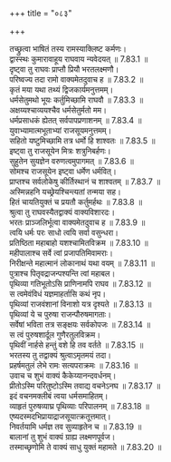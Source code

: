 +++
title = "०८३"

+++


  
तच्छ्रुत्वा भाषितं तस्य रामस्याक्लिष्ट कर्मणः।  
द्वास्स्थः कुमारावाहूय राघवाय न्यवेदयत् ॥ 7.83.1 ॥   
दृष्ट्वा तु राघवः प्राप्तौ प्रियौ भरतलक्ष्मणौ।  
परिष्वज्य तदा रामो वाक्यमेतदुवाच ह ॥ 7.83.2 ॥   
कृतं मया यथा तथ्यं द्विजकार्यमनुत्तमम्।  
धर्मसेतुमथो भूयः कर्तुमिच्छामि राघवौ ॥ 7.83.3 ॥   
अक्षय्यश्चाव्ययश्चैव धर्मसेतुर्मतो मम।  
धर्मप्रसाधकं ह्येतत् सर्वपापप्रणाशनम् ॥ 7.83.4 ॥   
युवाभ्यामात्मभूताभ्यां राजसूयमनुत्तमम्।  
सहितो यष्टुमिच्छामि तत्र धर्मो हि शाश्वतः ॥ 7.83.5 ॥   
इष्ट्वा तु राजसूयेन मित्रः शत्रुनिबर्हणः।  
सुहुतेन सुयज्ञेन वरुणत्वमुपागमत् ॥ 7.83.6 ॥   
सोमश्च राजसूयेन इष्ट्वा धर्मेण धर्मवित्।  
प्राप्तश्च सर्वलोकेषु कीर्तिस्थानं च शाश्वतम् ॥ 7.83.7 ॥   
अस्मिन्नहनि यच्छ्रेयश्चिन्त्यतां तन्मया सह।  
हितं चायतियुक्तं च प्रयतौ कर्तुमर्हथः ॥ 7.83.8 ॥   
श्रुत्वा तु राघवस्यैतद्वाक्यं वाक्यविशारदः।  
भरतः प्राञ्जलिर्भूत्वा वाक्यमेतदुवाच ह ॥ 7.83.9 ॥   
त्वयि धर्मः परः साधो त्वयि सर्वा वसुन्धरा।  
प्रतिष्ठिता महाबाहो यशश्चामितविक्रम ॥ 7.83.10 ॥   
महीपालाश्च सर्वे त्वां प्रजापतिमिवामराः।  
निरीक्षन्ते महात्मानं लोकानाथं यथा वयम् ॥ 7.83.11 ॥   
पुत्राश्च पितृवद्राजन्पश्यन्ति त्वां महाबल।  
पृथिव्या गतिभूतोऽसि प्राणिनामपि राघव ॥ 7.83.12 ॥   
स त्वमेवंविधं यज्ञमाहर्तासि कथं नृप।  
पृथिव्यां राजवंशानां विनाशो यत्र दृश्यते ॥ 7.83.13 ॥   
पृथिव्यां ये च पुरुषा राजन्पौरुषमागताः।  
सर्वेषां भविता तत्र सङ्क्षयः सर्वकोपजः ॥ 7.83.14 ॥   
स त्वं पुरुषशार्दूल गुणैरतुलविक्रम।  
पृथिवीं नार्हसे हन्तुं वशे हि तव वर्तते ॥ 7.83.15 ॥   
भरतस्य तु तद्वाक्यं श्रुत्वाऽमृतमयं तदा।  
प्रहर्षमतुलं लेभे रामः सत्यपराक्रमः ॥ 7.83.16 ॥   
उवाच च शुभं वाक्यं कैकेय्यानन्दवर्धनम्।  
प्रीतोऽस्मि परितुष्टोऽस्मि तवाद्य वचनेऽनघ ॥ 7.83.17 ॥   
इदं वचनमक्लीबं त्वया धर्मसमाहितम्।  
व्याहृतं पुरुषव्याघ्र पृथिव्याः परिपालनम् ॥ 7.83.18 ॥   
एष्यदस्मदभिप्रायाद्राजसूयात्क्रतूत्तमात्।  
निवर्तयामि धर्मज्ञ तव सुव्याहृतेन च ॥ 7.83.19 ॥   
बालानां तु शुभं वाक्यं ग्राह्य लक्ष्मणपूर्वज।  
तस्माच्छृणोमि ते वाक्यं साधु युक्तं महामते ॥ 7.83.20 ॥   
